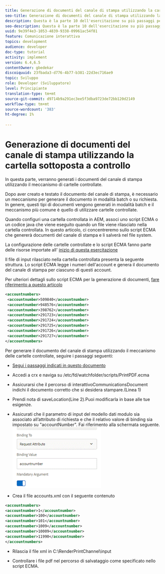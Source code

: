```yaml
---
title: Generazione di documenti del canale di stampa utilizzando la cartella sottoposta a controllo
seo-title: Generazione di documenti del canale di stampa utilizzando la cartella sottoposta a controllo
description: Questa è la parte 10 dell'esercitazione su più passaggi per creare il primo documento di comunicazione interattivo per il canale di stampa. In questa parte, verranno generati i documenti del canale di stampa utilizzando il meccanismo di cartelle controllate.
seo-description: Questa è la parte 10 dell'esercitazione su più passaggi per creare il primo documento di comunicazione interattivo per il canale di stampa. In questa parte, verranno generati i documenti del canale di stampa utilizzando il meccanismo di cartelle controllate.
uuid: 9e39f4e3-1053-4839-9338-09961ac54f81
feature: Comunicazione interattiva
topics: development
audience: developer
doc-type: tutorial
activity: implement
version: 6.4,6.5
contentOwner: gbedekar
discoiquuid: 23fbada3-d776-4b77-b381-22d3ec716ae9
topic: Sviluppo
role: Developer (Sviluppatore)
level: Principiante
translation-type: tm+mt
source-git-commit: d9714b9a291ec3ee5f3dba9723de72bb120d2149
workflow-type: tm+mt
source-wordcount: '383'
ht-degree: 1%

---
```



# Generazione di documenti del canale di stampa utilizzando la cartella sottoposta a controllo

In questa parte, verranno generati i documenti del canale di stampa utilizzando il meccanismo di cartelle controllate.

Dopo aver creato e testato il documento del canale di stampa, è necessario un meccanismo per generare il documento in modalità batch o su richiesta. In genere, questi tipi di documenti vengono generati in modalità batch e il meccanismo più comune è quello di utilizzare cartelle controllate.

Quando configuri una cartella controllata in AEM, associ uno script ECMA o un codice java che viene eseguito quando un file viene rilasciato nella cartella controllata. In questo articolo, ci concentreremo sullo script ECMA che genererà documenti del canale di stampa e li salverà nel file system.

La configurazione delle cartelle controllate e lo script ECMA fanno parte delle risorse importate all&#39; [inizio di questa esercitazione](introduction.md)

Il file di input rilasciato nella cartella controllata presenta la seguente struttura. Lo script ECMA legge i numeri dell&#39;account e genera il documento del canale di stampa per ciascuno di questi account.

Per ulteriori dettagli sullo script ECMA per la generazione di documenti, [fare riferimento a questo articolo](/help/forms/interactive-communications/generating-interactive-communications-print-document-using-api-tutorial-use.md)

```xml
<accountnumbers>
 <accountnumber>509840</accountnumber>
 <accountnumber>948576</accountnumber>
 <accountnumber>398762</accountnumber>
 <accountnumber>291723</accountnumber>
 <accountnumber>291724</accountnumber>
 <accountnumber>291725</accountnumber>
 <accountnumber>291726</accountnumber>
 <accountnumber>291727</accountnumber>
</accountnumbers>
```

Per generare il documento del canale di stampa utilizzando il meccanismo delle cartelle controllate, seguire i passaggi seguenti:

* [Segui i passaggi indicati in questo documento](/help/forms/adaptive-forms/service-user-tutorial-develop.md)

* Accedi a crx e naviga su /etc/fd/watchfolder/scripts/PrintPDF.ecma

* Assicurarsi che il percorso di interattivoCommunicationsDocument indichi il documento corretto che si desidera stampare.(Linea 1)
* Prendi nota di saveLocation(Line 2).Puoi modificarla in base alle tue esigenze.
* Assicurati che il parametro di input del modello dati modulo sia associato all’attributo di richiesta e che il relativo valore di binding sia impostato su &quot;accountNumber&quot;. Fai riferimento alla schermata seguente.
   ![richiesta](assets/requestattributeprintchannel.gif)

* Crea il file accounts.xml con il seguente contenuto

```xml
<accountnumbers>
<accountnumber>1</accountnumber>
<accountnumber>100</accountnumber>
<accountnumber>101</accountnumber>
<accountnumber>1009</accountnumber>
<accountnumber>10009</accountnumber>
<accountnumber>11990</accountnumber>
</accountnumbers>
```

* Rilascia il file xml in C:\RenderPrintChannel\input

* Controllare i file pdf nel percorso di salvataggio come specificato nello script ECMA.




